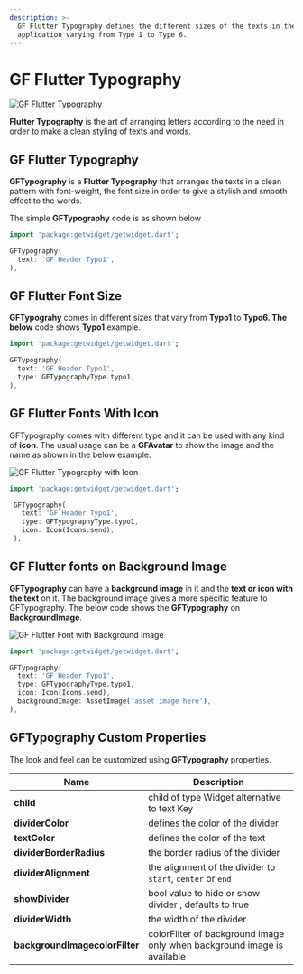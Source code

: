 ```yaml
---
description: >-
  GF Flutter Typography defines the different sizes of the texts in the
  application varying from Type 1 to Type 6.
---
```


# GF Flutter Typography

![GF Flutter Typography](https://ik.imagekit.io/ionicfirebaseapp/getwidget/docs/tr:w-800,f-auto/Typography_WU9Jso1UwI.png)

**Flutter Typography** is the art of arranging letters according to the need in order to make a clean styling of texts and words.

## GF Flutter Typography

**GFTypography** is a **Flutter Typography** that arranges the texts in a clean pattern with font-weight, the font size in order to give a stylish and smooth effect to the words.

The simple **GFTypography** code is as shown below

```dart
import 'package:getwidget/getwidget.dart';

GFTypography(
  text: 'GF Header Typo1',
),
```

## GF Flutter Font Size

**GFTypograhy** comes in different sizes that vary from **Typo1** to **Typo6. The below** code shows **Typo1** example.

```dart
import 'package:getwidget/getwidget.dart';

GFTypography(
  text: 'GF Header Typo1',
  type: GFTypographyType.typo1,
),
```

## GF Flutter Fonts With Icon

GFTypography comes with different type and it can be used with any kind of **icon**. The usual usage can be a **GFAvatar** to show the image and the name as shown in the below example.

![GF Flutter Typography with Icon](https://ik.imagekit.io/ionicfirebaseapp/getwidget/docs/tr:w-800,f-auto/with_icon\_3x_f-2jWZF\_2.png)

```dart
import 'package:getwidget/getwidget.dart';

 GFTypography(
   text: 'GF Header Typo1',
   type: GFTypographyType.typo1,
   icon: Icon(Icons.send),
 ),
```

## GF Flutter fonts on Background Image

**GFTypography** can have a **background image** in it and the **text or icon with the text** on it. The background image gives a more specific feature to GFTypography. The below code shows the **GFTypography** on **BackgroundImage**.

![GF Flutter Font with Background Image](https://ik.imagekit.io/ionicfirebaseapp/getwidget/docs/tr:w-800,f-auto/with_image\_3x_EMzRHJ-fi.png)

```dart
import 'package:getwidget/getwidget.dart';

GFTypography(
  text: 'GF Header Typo1',
  type: GFTypographyType.typo1,
  icon: Icon(Icons.send),
  backgroundImage: AssetImage('asset image here'),
),
```

## GFTypography Custom Properties

The look and feel can be customized using **GFTypography** properties.

| Name                           | Description                                                             |
| ------------------------------ | ----------------------------------------------------------------------- |
| **child**                      | child of type Widget alternative to text Key                            |
| **dividerColor**               | defines the color of the divider                                        |
| **textColor**                  | defines the color of the text                                           |
| **dividerBorderRadius**        | the border radius of the divider                                        |
| **dividerAlignment**           | the alignment of the divider to `start`, `center` or `end`              |
| **showDivider**                | bool value to hide or show divider , defaults to true                   |
| **dividerWidth**               | the width of the divider                                                |
| **backgroundImagecolorFilter** | colorFilter of background image only when background image is available |
